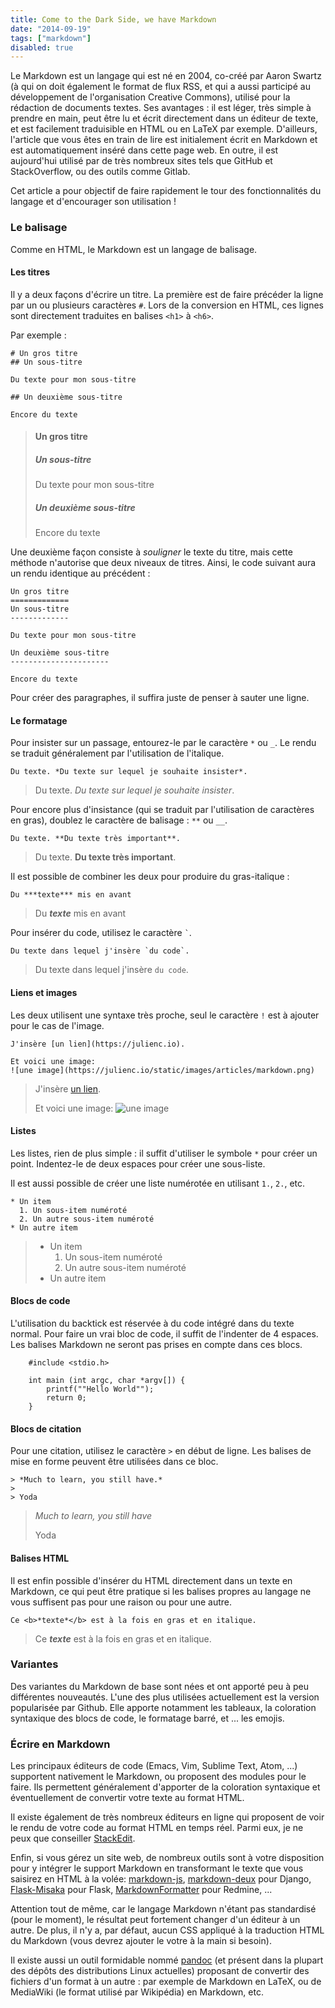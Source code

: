 ```yaml
---
title: Come to the Dark Side, we have Markdown
date: "2014-09-19"
tags: ["markdown"]
disabled: true
---
```


Le Markdown est un langage qui est né en 2004, co-créé par Aaron Swartz (à qui on doit également le format de flux RSS, et qui a aussi participé au développement de l'organisation Creative Commons), utilisé pour la rédaction de documents textes. Ses avantages&nbsp;: il est léger, très simple à prendre en main, peut être lu et écrit directement dans un éditeur de texte, et est facilement traduisible en HTML ou en LaTeX par exemple. D'ailleurs, l'article que vous êtes en train de lire est initialement écrit en Markdown et est automatiquement inséré dans cette page web. En outre, il est aujourd'hui utilisé par de très nombreux sites tels que GitHub et StackOverflow, ou des outils comme Gitlab.

Cet article a pour objectif de faire rapidement le tour des fonctionnalités du langage et d'encourager son utilisation&nbsp;!

### Le balisage

Comme en HTML, le Markdown est un langage de balisage.

#### Les titres

Il y a deux façons d'écrire un titre. La première est de faire précéder la ligne par un ou plusieurs caractères `#`. Lors de la conversion en HTML, ces lignes sont directement traduites en balises `<h1>` à `<h6>`.

Par exemple&nbsp;:

    # Un gros titre
    ## Un sous-titre

    Du texte pour mon sous-titre

    ## Un deuxième sous-titre

    Encore du texte

> #### Un gros titre
>
> ##### Un sous-titre
>
> Du texte pour mon sous-titre
>
> ##### Un deuxième sous-titre
>
> Encore du texte

Une deuxième façon consiste à _souligner_ le texte du titre, mais cette méthode n'autorise que deux niveaux de titres. Ainsi, le code suivant aura un rendu identique au précédent&nbsp;:

    Un gros titre
    =============
    Un sous-titre
    -------------

    Du texte pour mon sous-titre

    Un deuxième sous-titre
    ----------------------

    Encore du texte

Pour créer des paragraphes, il suffira juste de penser à sauter une ligne.

#### Le formatage

Pour insister sur un passage, entourez-le par le caractère `*` ou `_`. Le rendu se traduit généralement par l'utilisation de l'italique.

    Du texte. *Du texte sur lequel je souhaite insister*.

> Du texte. _Du texte sur lequel je souhaite insister_.

Pour encore plus d'insistance (qui se traduit par l'utilisation de caractères en gras), doublez le caractère de balisage&nbsp;: `**` ou `__`.

    Du texte. **Du texte très important**.

> Du texte. **Du texte très important**.

Il est possible de combiner les deux pour produire du gras-italique&nbsp;:

    Du ***texte*** mis en avant

> Du **_texte_** mis en avant

Pour insérer du code, utilisez le caractère `` ` ``.

    Du texte dans lequel j'insère `du code`.

> Du texte dans lequel j'insère `du code`.

#### Liens et images

Les deux utilisent une syntaxe très proche, seul le caractère `!` est à ajouter pour le cas de l'image.

    J'insère [un lien](https://julienc.io).

    Et voici une image:
    ![une image](https://julienc.io/static/images/articles/markdown.png)

> J'insère [un lien](https://julienc.io).
>
> Et voici une image:
> ![une image](/static/images/articles/markdown.png)

#### Listes

Les listes, rien de plus simple&nbsp;: il suffit d'utiliser le symbole `*` pour créer un point. Indentez-le de deux espaces pour créer une sous-liste.

Il est aussi possible de créer une liste numérotée en utilisant `1.`, `2.`, etc.

    * Un item
      1. Un sous-item numéroté
      2. Un autre sous-item numéroté
    * Un autre item

> - Un item
>   1. Un sous-item numéroté
>   2. Un autre sous-item numéroté
> - Un autre item

#### Blocs de code

L'utilisation du backtick est réservée à du code intégré dans du texte normal. Pour faire un vrai bloc de code, il suffit de l'indenter de 4 espaces. Les balises Markdown ne seront pas prises en compte dans ces blocs.

        #include <stdio.h>

        int main (int argc, char *argv[]) {
            printf(""Hello World"");
            return 0;
        }

#### Blocs de citation

Pour une citation, utilisez le caractère `>` en début de ligne. Les balises de mise en forme peuvent être utilisées dans ce bloc.

    > *Much to learn, you still have.*
    >
    > Yoda

> _Much to learn, you still have_
>
> Yoda

#### Balises HTML

Il est enfin possible d'insérer du HTML directement dans un texte en Markdown, ce qui peut être pratique si les balises propres au langage ne vous suffisent pas pour une raison ou pour une autre.

    Ce <b>*texte*</b> est à la fois en gras et en italique.

> Ce <b>_texte_</b> est à la fois en gras et en italique.

### Variantes

Des variantes du Markdown de base sont nées et ont apporté peu à peu différentes nouveautés. L'une des plus utilisées actuellement est la version popularisée par Github. Elle apporte notamment les tableaux, la coloration syntaxique des blocs de code, le formatage barré, et&nbsp;... les emojis.

### Écrire en Markdown

Les principaux éditeurs de code (Emacs, Vim, Sublime Text, Atom,&nbsp;...) supportent nativement le Markdown, ou proposent des modules pour le faire. Ils permettent généralement d'apporter de la coloration syntaxique et éventuellement de convertir votre texte au format HTML.

Il existe également de très nombreux éditeurs en ligne qui proposent de voir le rendu de votre code au format HTML en temps réel. Parmi eux, je ne peux que conseiller [StackEdit](https://stackedit.io/).

Enfin, si vous gérez un site web, de nombreux outils sont à votre disposition pour y intégrer le support Markdown en transformant le texte que vous saisirez en HTML à la volée: [markdown-js](https://github.com/evilstreak/markdown-js), [markdown-deux](https://github.com/trentm/django-markdown-deux) pour Django, [Flask-Misaka](https://flask-misaka.readthedocs.io/en/latest/) pour Flask, [MarkdownFormatter](http://www.redmine.org/projects/redmine/wiki/PluginMarkdownFormatter) pour Redmine,&nbsp;...

Attention tout de même, car le langage Markdown n'étant pas standardisé (pour le moment), le résultat peut fortement changer d'un éditeur à un autre. De plus, il n'y a, par défaut, aucun CSS appliqué à la traduction HTML du Markdown (vous devrez ajouter le votre à la main si besoin).

Il existe aussi un outil formidable nommé [pandoc](http://johnmacfarlane.net/pandoc/) (et présent dans la plupart des dépôts des distributions Linux actuelles) proposant de convertir des fichiers d'un format à un autre&nbsp;: par exemple de Markdown en LaTeX, ou de MediaWiki (le format utilisé par Wikipédia) en Markdown, etc.
